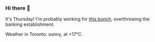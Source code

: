 ### Hi there :wave:

It's Thursday! I'm probably working for [this bunch](https://github.com/kohofinancial), overthrowing the banking establishment.

Weather in Toronto: sunny, at +17°C.
